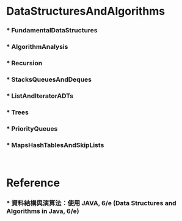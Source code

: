 DataStructuresAndAlgorithms
=====
### * FundamentalDataStructures
### * AlgorithmAnalysis
### * Recursion
### * StacksQueuesAndDeques
### * ListAndIteratorADTs
### * Trees
### * PriorityQueues
### * MapsHashTablesAndSkipLists
<br />

Reference
=====
### * 資料結構與演算法：使用 JAVA, 6/e (Data Structures and Algorithms in Java, 6/e)
